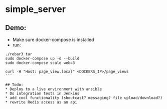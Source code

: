 # simple_server

## Demo:
* Make sure docker-compose is installed
* run:
```
./rebar3 tar
sudo docker-compose up -d --build
sudo docker-compose scale web=3

curl -H "Host: page_view.local" <DOCKERS_IP>/page_views
´´´

## Todo:
* Deploy to a live environment with ansible
* Do integration tests in Jenkins
* add cool functionality (shoutcast? messaging? file upload/download?)
* rewrite Redis access as an api
